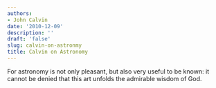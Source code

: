 ```yaml
---
authors:
- John Calvin
date: '2010-12-09'
description: ''
draft: 'false'
slug: calvin-on-astronmy
title: Calvin on Astronomy
---
```

For astronomy is not only pleasant, but also very useful to be known: it cannot be denied that this art unfolds the admirable wisdom of God.



